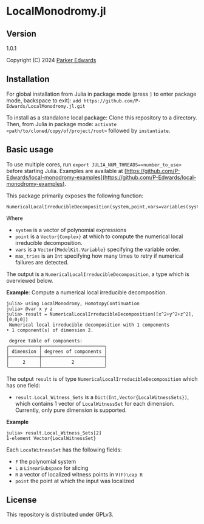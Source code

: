 LocalMonodromy.jl
=======================================

Version
-------
1.0.1


Copyright (C) 2024 [Parker
Edwards](https://parkeredw.com)


Installation
-------------
For global installation from Julia in package mode (press `]` to enter package mode, backspace to exit): `add https://github.com/P-Edwards/LocalMonodromy.jl.git`

To install as a standalone local package: Clone this repository to a directory. Then, from Julia in package mode: `activate <path/to/cloned/copy/of/project/root>` followed by `instantiate`. 


Basic usage
------
To use multiple cores, run `export JULIA_NUM_THREADS=<number_to_use>` before starting Julia. Examples are available at [https://github.com/P-Edwards/local-monodromy-examples](https://github.com/P-Edwards/local-monodromy-examples).


This package primarily exposes the following function: 

	NumericalLocalIrreducibleDecomposition(system,point,vars=variables(system);max_tries=3)

Where 
* `system` is a vector of polynomial expressions
* `point` is a `Vector{Complex}` at which to compute the numerical local irreducible decomposition.
* `vars` is a `Vector{ModelKit.Variable}` specifying the variable order.
* `max_tries` is an `Int` specifying how many times to retry if numerical failures are detected.

The output is a `NumericalLocalIrreducibleDecomposition`, a type which is overviewed below.

**Example**: Compute a numerical local irreducible decomposition.
	
	julia> using LocalMonodromy, HomotopyContinuation
	julia> @var x y z
	julia> result = NumericalLocalIrreducibleDecomposition([x^2+y^2+z^2],[0;0;0])
	 Numerical local irreducible decomposition with 1 components
	• 1 component(s) of dimension 2.

	 degree table of components:
	╭───────────┬───────────────────────╮
	│ dimension │ degrees of components │
	├───────────┼───────────────────────┤
	│     2     │           2           │
	╰───────────┴───────────────────────╯





The output `result` is of type `NumericalLocalIrreducibleDecomposition` which has one field:
* `result.Local_Witness_Sets` is a `Dict(Int,Vector{LocalWitnessSets})`, which contains 1 vector of `LocalWitnessSet` for each dimension. Currently, only pure dimension is supported. 

**Example**

	julia> result.Local_Witness_Sets[2]
	1-element Vector{LocalWitnessSet}

Each `LocalWitnessSet` has the following fields: 
* `F` the polynomial system
* `L` a `LinearSubspace` for slicing
* `R` a vector of localized witness points in `V(F)\cap R` 
* `point` the point at which the input was localized



License
-------
This repository is distributed under GPLv3. 
